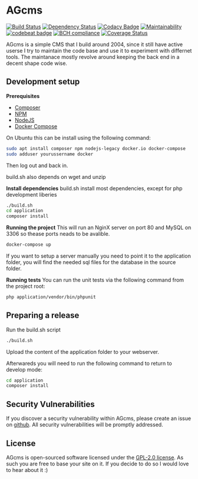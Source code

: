 # AGcms

[![Build Status](https://travis-ci.org/AJenbo/agcms.svg?branch=master)](https://travis-ci.org/AJenbo/agcms)
[![Dependency Status](https://gemnasium.com/badges/github.com/AJenbo/agcms.svg)](https://gemnasium.com/github.com/AJenbo/agcms)
[![Codacy Badge](https://api.codacy.com/project/badge/Grade/5d172d5d3df840c4bf958fed492d54b5)](https://www.codacy.com/app/AJenbo/agcms?utm_source=github.com&amp;utm_medium=referral&amp;utm_content=AJenbo/agcms&amp;utm_campaign=Badge_Grade)
[![Maintainability](https://api.codeclimate.com/v1/badges/9fe78b598a206a6162d7/maintainability)](https://codeclimate.com/github/AJenbo/agcms/maintainability)
[![codebeat badge](https://codebeat.co/badges/16e1065d-d41c-4082-a86c-22af842274f1)](https://codebeat.co/projects/github-com-ajenbo-agcms-master)
[![BCH compliance](https://bettercodehub.com/edge/badge/AJenbo/agcms?branch=master)](https://bettercodehub.com/)
[![Coverage Status](https://coveralls.io/repos/github/AJenbo/agcms/badge.svg?branch=master)](https://coveralls.io/github/AJenbo/agcms?branch=master)

AGcms is a simple CMS that I build around 2004, since it still have active userse I try to maintain the code base and use it to experiment with differnet tools. The maintanace mostly revolve around keeping the back end in a decent shape code wise.

## Development setup

**Prerequisites**
* [Composer](https://getcomposer.org/download/)
* [NPM](https://getcomposer.org/download/)
* [NodeJS](https://nodejs.org/en/)
* [Docker Compose](https://docs.docker.com/compose/)

On Ubuntu this can be install using the following command:
```bash
sudo apt install composer npm nodejs-legacy docker.io docker-compose
sudo adduser yourussername docker
```
Then log out and back in.

build.sh also depends on wget and unzip

**Install dependencies**
build.sh install most dependencies, except for php development liberies
```bash
./build.sh
cd application
composer install
```

**Running the project**
This will run an NginX server on port 80 and MySQL on 3306 so thease ports neads to be avalible.
```bash
docker-compose up
```
If you want to setup a server manually you need to point it to the application folder, you will find the needed sql files for the database in the source folder.

**Running tests**
You can run the unit tests via the following command from the project root:
```bash
php application/vendor/bin/phpunit
```

## Preparing a release
Run the build.sh script
```bash
./build.sh
```
Upload the content of the application folder to your webserver.

Afterwareds you will need to run the following command to return to develop mode:
```bash
cd application
composer install
```

## Security Vulnerabilities

If you discover a security vulnerability within AGcms, please create an issue on [github](https://github.com/AJenbo/agcms/issues). All security vulnerabilities will be promptly addressed.

## License

AGcms is open-sourced software licensed under the [GPL-2.0 license](https://opensource.org/licenses/GPL-2.0). As such you are free to base your site on it. If you decide to do so I would love to hear about it :)
